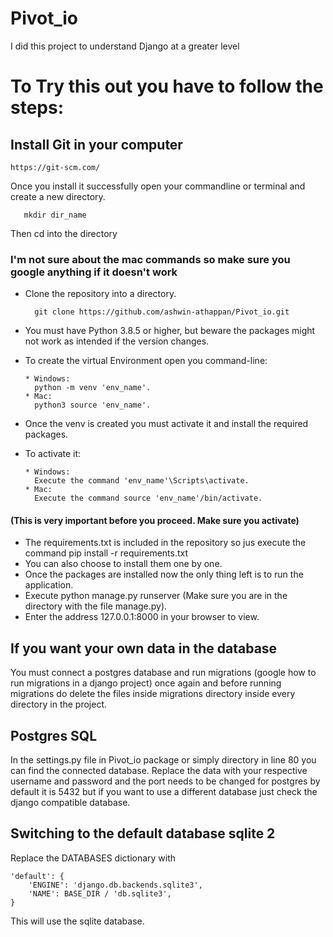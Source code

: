 # Pivot_io
I did this project to understand Django at a greater level

# To Try this out you have to follow the steps: #

## Install Git in your computer
    https://git-scm.com/
Once you install it successfully open your commandline or terminal and create a new directory.
       
       mkdir dir_name
Then cd into the directory

### I'm not sure about the mac commands so make sure you google anything if it doesn't work ###

* Clone the repository into a directory.
    
        git clone https://github.com/ashwin-athappan/Pivot_io.git
        
* You must have Python 3.8.5 or higher, but beware the packages might not work as intended if the version changes.
* To create the virtual Environment open you command-line:

      * Windows:
        python -m venv 'env_name'.
      * Mac:
        python3 source 'env_name'.
* Once the venv is created you must activate it and install the required packages.
* To activate it:

      * Windows:
        Execute the command 'env_name'\Scripts\activate.
      * Mac:
        Execute the command source 'env_name'/bin/activate.
    
#### (This is very important before you proceed. Make sure you activate) ####
* The requirements.txt is included in the repository so jus execute the command pip install -r requirements.txt
* You can also choose to install them one by one.
* Once the packages are installed now the only thing left is to run the application.
* Execute python manage.py runserver (Make sure you are in the directory with the file manage.py).
* Enter the address 127.0.0.1:8000 in your browser to view.


## If you want your own data in the database ##
You must connect a postgres database and run migrations (google how to run migrations in a django project) once again and before running migrations do delete the files inside migrations directory inside every directory in  the project.

## Postgres SQL ##
In the settings.py file in Pivot_io package or simply directory in line 80 you can find the connected database. Replace the data with your respective username and password and the port needs to be changed for postgres by default it is 5432 but if you want to use a different database just check the django compatible database.

## Switching to the default database sqlite 2 ##
Replace the DATABASES dictionary with
    
    'default': {
        'ENGINE': 'django.db.backends.sqlite3',
        'NAME': BASE_DIR / 'db.sqlite3',
    }
This will use the sqlite database.

